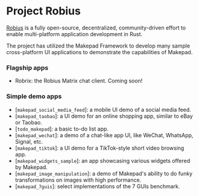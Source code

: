 # Project Robius

[Robius](https://github.com/project-robius) is a fully open-source, decentralized, community-driven effort to enable multi-platform application development in Rust.

The project has utilized the Makepad Framework to develop many sample cross-platform UI applications to demonstrate the capabilities of Makepad.

### Flagship apps

* Robrix: the Robius Matrix chat client.  Coming soon!

### Simple demo apps

* [`makepad_social_media_feed`]: a mobile UI demo of a social media feed.
* [`makepad_taobao`]: a UI demo for an online shopping app, similar to eBay or Taobao.
* [`todo_makepad`]: a basic to-do list app.
* [`makepad_wechat`]: a demo of a chat-like app UI, like WeChat, WhatsApp, Signal, etc.
* [`makepad_tiktok`]: a UI demo for a TikTok-style short video browsing app.
* [`makepad_widgets_sample`]: an app showcasing various widgets offered by Makepad.
* [`makepad_image_manipulation`]: a demo of Makepad's ability to do funky transformations on images with high performance.
* [`makepad_7guis`]: select implementations of the 7 GUIs benchmark.
